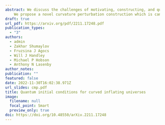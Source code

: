 ```yaml
---
abstract: We discuss the challenges of motivating, constructing, and quantising a canonically-normalised inflationary perturbation in spatially curved universes. We show that this has historically proved challenging due to the interaction of non-adiabaticity with spatial curvature.
    We propose a novel curvature perturbation construction which is canonically normalised, in the sense of its equation of motion, unique up to a single scalar parameter. With this construction it becomes possible to set initial conditions invariant under canonical transformations, overcoming known ambiguities in the literature. This corrected quantisation has potentially observational consequences via modifications to the primordial power spectrum at large angular scales, as well as theoretical implications for quantisation procedures in curved cosmologies filled with a scalar field.
draft: true
url_pdf: https://arxiv.org/pdf/2211.17248.pdf
publication_types:
  - "3"
authors:
  - admin
  - Zakhar Shumaylov
  - Fruzsina J Agocs
  - Will J Handley
  - Michael P Hobson
  - Anthony N Lasenby
author_notes:
publication: ""
featured: false
date: 2022-11-30T16:02:38.971Z
url_slides: cmp.pdf
title: Quantum initial conditions for curved inflating universes
image:
  filename: null
  focal_point: Smart
  preview_only: true
doi: https://doi.org/10.48550/arXiv.2211.17248
---
```

